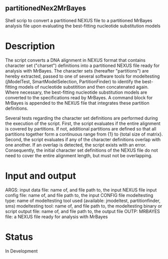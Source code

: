 ## partitionedNex2MrBayes
Shell scrip to convert a partitioned NEXUS file to a partitioned MrBayes analysis file upon evaluating the best-fitting nucleotide substitution models

# Description
The script converts a DNA alignment in NEXUS format that contains character set ("charset") definitions into a partitioned NEXUS file ready for analysis with MrBayes. The character sets (hereafter "partitions") are hereby extracted, passed to one of several software tools for modeltesting (jModelTest, SmartModelSelection, PartitionFinder) to identify the best-fitting models of nucleotide substitition and then concatenated again. Where necessary, the best-fitting nucleotide substitution models are converted to the specifications read by MrBayes. A command block for MrBayes is appended to the NEXUS file that integrates these partition definitions.

Several tests regarding the character set definitions are performed during the execution of the script. First, the script evaluates if the entire alignment is covered by partitions. If not, additional partitions are defined so that all partitions together form a continuous range from {1} to {total size of matrix}. Second, the script evaluates if any of the character definitions overlap with one another. If an overlap is detected, the script exists with an error. Consequently, the initial character set definitions of the NEXUS file do not need to cover the entire alignment length, but must not be overlapping.

# Input and output
ARGS:
    input data file:   name of, and file path to, the input NEXUS file
    input config file: name of, and file path to, the input CONFIG file
    modeltesting type: name of modeltesting tool used (available: jmodeltest, partitionfinder, sms)
    modeltesting tool: name of, and file path to, the modeltesting binary or script
    output file:       name of, and file path to, the output file
OUTP:
    MRBAYES file:      a NEXUS file ready for analysis with MrBayes

# Status
In Development
